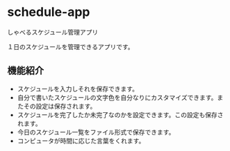 # schedule-app

しゃべるスケジュール管理アプリ

１日のスケジュールを管理できるアプリです。
## 機能紹介
- スケジュールを入力しそれを保存できます。
- 自分で書いたスケジュールの文字色を自分なりにカスタマイズできます。またその設定は保存されます。
- スケジュールを完了したか未完了なのかを設定できます。この設定も保存されます。
- 今日のスケジュール一覧をファイル形式で保存できます。
- コンピュータが時間に応じた言葉をくれます。
